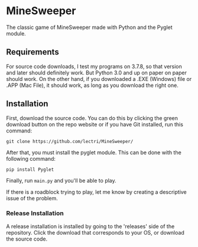 # MineSweeper
The classic game of MineSweeper made with Python and the Pyglet module.

## Requirements
For source code downloads, I test my programs on 3.7.8, so that version and later should definitely work. But Python 3.0 and up on paper on paper should work. 
On the other hand, if you downloaded a .EXE (Windows) file or .APP (Mac File), it should work, as long as you download the right one.
## Installation
First, download the source code. You can do this by clicking the green download button on the repo website or if you have Git installed, run this command:
```
git clone https://github.com/lectri/MineSweeper/
```
After that, you must install the pyglet module. This can be done with the following command:
```
pip install Pyglet
```
Finally, run `main.py` and you'll be able to play.

If there is a roadblock trying to play, let me know by creating a descriptive issue of the problem.
### Release Installation
A release installation is installed by going to the 'releases' side of the repository. Click the download that corresponds to your OS, or download the source code.
